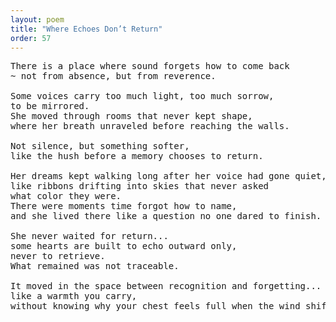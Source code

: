 ```yaml
---
layout: poem
title: "Where Echoes Don’t Return"
order: 57
---
```


<pre>
There is a place where sound forgets how to come back 
~ not from absence, but from reverence.

Some voices carry too much light, too much sorrow,
to be mirrored.
She moved through rooms that never kept shape, 
where her breath unraveled before reaching the walls.

Not silence, but something softer, 
like the hush before a memory chooses to return.

Her dreams kept walking long after her voice had gone quiet, 
like ribbons drifting into skies that never asked 
what color they were.
There were moments time forgot how to name, 
and she lived there like a question no one dared to finish.

She never waited for return... 
some hearts are built to echo outward only, 
never to retrieve.
What remained was not traceable. 

It moved in the space between recognition and forgetting...
like a warmth you carry,
without knowing why your chest feels full when the wind shifts.
</pre>
